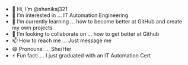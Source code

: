 - 👋 Hi, I’m @shenikaj321
- 👀 I’m interested in ... IT Automation Engineering 
- 🌱 I’m currently learning ... how to become better at GitHub and create my own projects
- 💞️ I’m looking to collaborate on ... how to get better at Github
- 📫 How to reach me ... Just message me 
- 😄 Pronouns: ... She/Her
- ⚡ Fun fact: ... I just graduated with an IT Automation Cert

<!---
shenikaj321/shenikaj321 is a ✨ special ✨ repository because its `README.md` (this file) appears on your GitHub profile.
You can click the Preview link to take a look at your changes.
--->
